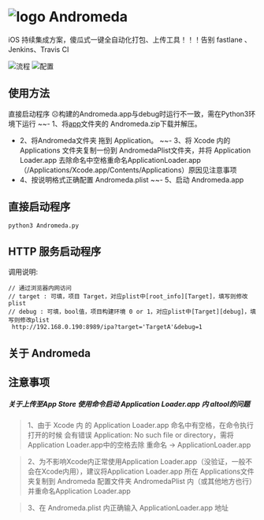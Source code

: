 # ![logo](https://github.com/liucaide/Andromeda/blob/master/imags/Andromeda.png)  Andromeda
iOS 持续集成方案，傻瓜式一键全自动化打包、上传工具！！！告别 fastlane 、Jenkins、Travis CI

![流程](https://github.com/liucaide/Andromeda/blob/master/imags/process%402x.png)
![配置](https://github.com/liucaide/Andromeda/blob/master/imags/plist.png)
## 使用方法
直接启动程序
☹️构建的Andromeda.app与debug时运行不一致，需在Python3环境下运行
~~- 1、将[app]()文件夹的 Andromeda.zip下载并解压。
- 2、将Andromeda文件夹 拖到 Application。
~~- 3、将 Xcode 内的 Applications 文件夹复制一份到 AndromedaPlist文件夹，并将 Application Loader.app 去除命名中空格重命名ApplicationLoader.app （/Applications/Xcode.app/Contents/Applications）原因见注意事项
- 4、按说明格式正确配置 Andromeda.plist 
~~- 5、启动 Andromeda.app

## 直接启动程序
```
python3 Andromeda.py
```
## HTTP 服务启动程序
调用说明:
```
// 通过浏览器内网访问
// target : 可填，项目 Target，对应plist中[root_info][Target]，填写则修改plist
// debug : 可填，bool值，项目构建环境 0 or 1，对应plist中[Target][debug]，填写则修改plist
 http://192.168.0.190:8989/ipa?target='TargetA'&debug=1
```

## 关于 Andromeda
## 注意事项
##### 关于上传至App Store 使用命令启动 Application Loader.app 内 altool的问题
> 1、由于 Xcode 内 的 Application Loader.app 命名中有空格，在命令执行打开的时候
会有错误 Application: No such file or directory，需将Application Loader.app中的空格去除 重命名 -> ApplicationLoader.app

> 2、为不影响Xcode内正常使用Application Loader.app（没验证，一般不会在Xcode内用），建议将Application Loader.app 所在 Applications文件夹复制到 Andromeda 配置文件夹 AndromedaPlist 内（或其他地方也行）并重命名Application Loader.app

> 3、在 Andromeda.plist 内正确输入 ApplicationLoader.app 地址

